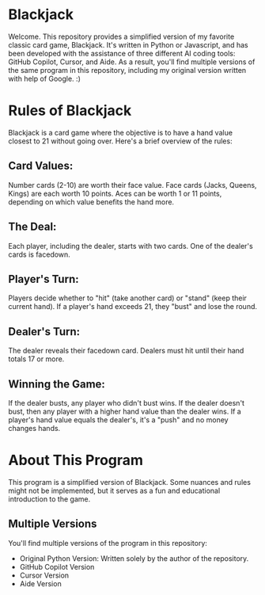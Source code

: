 # Blackjack

Welcome. This repository provides a simplified version of my favorite classic card game, Blackjack. It's written in Python or Javascript, and has been developed with the assistance of three different AI coding tools: GitHub Copilot, Cursor, and Aide.
As a result, you'll find multiple versions of the same program in this repository, including my original version written with help of Google. :)

# Rules of Blackjack
Blackjack is a card game where the objective is to have a hand value closest to 21 without going over. Here's a brief overview of the rules:

## Card Values:

Number cards (2-10) are worth their face value.
Face cards (Jacks, Queens, Kings) are each worth 10 points.
Aces can be worth 1 or 11 points, depending on which value benefits the hand more.

## The Deal:

Each player, including the dealer, starts with two cards. One of the dealer's cards is facedown.

## Player's Turn:

Players decide whether to "hit" (take another card) or "stand" (keep their current hand).
If a player's hand exceeds 21, they "bust" and lose the round.

## Dealer's Turn:

The dealer reveals their facedown card.
Dealers must hit until their hand totals 17 or more.

## Winning the Game:

If the dealer busts, any player who didn't bust wins.
If the dealer doesn't bust, then any player with a higher hand value than the dealer wins.
If a player's hand value equals the dealer's, it's a "push" and no money changes hands.

# About This Program
This program is a simplified version of Blackjack. Some nuances and rules might not be implemented, but it serves as a fun and educational introduction to the game.

## Multiple Versions

You'll find multiple versions of the program in this repository:

- Original Python Version: Written solely by the author of the repository.
- GitHub Copilot Version
- Cursor Version
- Aide Version


